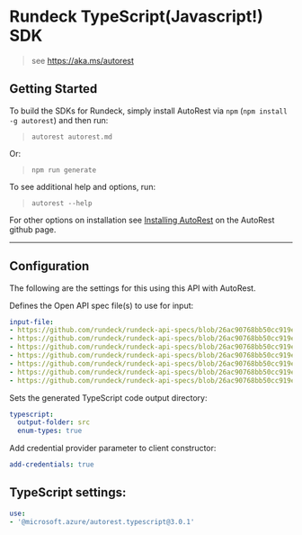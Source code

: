 Rundeck TypeScript(Javascript!) SDK
===================================
> see https://aka.ms/autorest

## Getting Started 
To build the SDKs for Rundeck, simply install AutoRest via `npm` (`npm install -g autorest`) and then run:
> `autorest autorest.md`

Or:
> `npm run generate`

To see additional help and options, run:
> `autorest --help`

For other options on installation see [Installing AutoRest](https://aka.ms/autorest/install) on the AutoRest github page.

---

## Configuration 
The following are the settings for this using this API with AutoRest.

Defines the Open API spec file(s) to use for input:
```yaml
input-file:
- https://github.com/rundeck/rundeck-api-specs/blob/26ac90768bb50cc919ea5e4dc78d8c2756d372ba/rundeck/execution.yaml
- https://github.com/rundeck/rundeck-api-specs/blob/26ac90768bb50cc919ea5e4dc78d8c2756d372ba/rundeck/job.yaml
- https://github.com/rundeck/rundeck-api-specs/blob/26ac90768bb50cc919ea5e4dc78d8c2756d372ba/rundeck/metric.yaml
- https://github.com/rundeck/rundeck-api-specs/blob/26ac90768bb50cc919ea5e4dc78d8c2756d372ba/rundeck/project.yaml
- https://github.com/rundeck/rundeck-api-specs/blob/26ac90768bb50cc919ea5e4dc78d8c2756d372ba/rundeck/storage.yaml
- https://github.com/rundeck/rundeck-api-specs/blob/26ac90768bb50cc919ea5e4dc78d8c2756d372ba/rundeck/system.yaml
- https://github.com/rundeck/rundeck-api-specs/blob/26ac90768bb50cc919ea5e4dc78d8c2756d372ba/rundeck/user.yaml
```

Sets the generated TypeScript code output directory:
```yaml
typescript:
  output-folder: src
  enum-types: true
```

Add credential provider parameter to client constructor:
```yaml
add-credentials: true
```

## TypeScript settings:
```yaml $(typescript)
use:
- '@microsoft.azure/autorest.typescript@3.0.1'
```